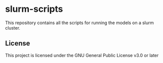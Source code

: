 # slurm-scripts


This repository contains all the scripts for running the models on a slurm cluster.

## License

This project is licensed under the GNU General Public License v3.0 or later
